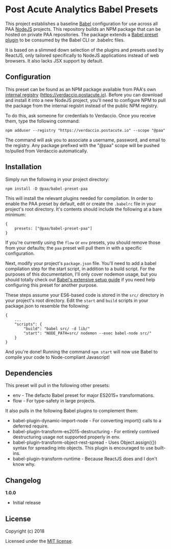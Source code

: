 Post Acute Analytics Babel Presets
==================================

This project establishes a baseline [Babel](https://babeljs.io) configuration for use across all PAA [NodeJS](https://nodejs.org) projects. This repository builds an NPM package that can be hosted on private PAA repositories. The package extends a [Babel preset plugin](https://babeljs.io/docs/plugins) to be consumed by the Babel CLI or .babelrc files.

It is based on a slimmed down selection of the plugins and presets used by ReactJS, only tailored specifically to NodeJS applications instead of web browsers. It also lacks JSX support by default.

## Configuration

This preset can be found as an NPM package available from PAA's own [internal registry](https://verdaccio.postacute.io) (https://verdaccio.postacute.io). Before you can download and install it into a new NodeJS project, you'll need to configure NPM to pull the package from the internal registrt instead of the public NPM registry.

To do this, ask someone for credentials to Verdaccio. Once you receive them, type the following command:
```
npm adduser --registry "https://verdaccio.postacute.io" --scope "@paa"
```

The command will ask you to associate a username, password, and email to the registry. Any package prefixed with the "@paa" scope will be pushed to/pulled from Verdaccio automatically.

## Installation

Simply run the following in your project directory:
```
npm install -D @paa/babel-preset-paa
```

This will install the relevant plugins needed for compilation. In order to enable the PAA preset by default, edit or create the `.babelrc` file in your project's root directory. It's contents should include the following at a bare minimum:
```
{
	presets: ["@paa/babel-preset-paa"]
}
```

If you're currently using the `flow` or `env` presets, you should remove those from your defaults; the `paa` preset will pull them in with a specific configuration.

Next, modify your project's `package.json` file. You'll need to add a babel compilation step for the start script, in addition to a build script. For the purposes of this documentation, I'll only cover nodemon usage, but you should totally check out [Babel's extensive setup guide](https://babeljs.io/docs/setup) if you need help configuring this preset for another purpose.

These steps assume your ES6-based code is stored in the `src/` directory in your project's root directory. Edit the `start` and `build` scripts in your package.json to resemble the following:
```
{
	...
	"scripts": {
		"build": "babel src/ -d lib/" 
		"start": "NODE_PATH=src/ nodemon --exec babel-node src/"
	}
}
```

And you're done! Running the command `npm start` will now use Babel to compile your code to Node-compliant Javascript!

## Dependencies

This preset will pull in the following other presets:
- env - The defacto Babel preset for major ES2015+ transformations.
- flow - For type-safety in large projects.

It also pulls in the following Babel plugins to complement them:
- babel-plugin-dynamic-import-node - For converting import() calls to a deferred require.
- babel-plugin-transform-es2015-destructuring - For entirely contrived destructuring usage not supported properly in env.
- babel-plugin-transform-object-rest-spread - Uses Object.assign({}) syntax for spreading into objects. This plugin is encouraged to use built-ins.
- babel-plugin-transform-runtime - Because ReactJS does and I don't know why.

## Changelog

__1.0.0__

- Initial release

## License

Copyright (c) 2018

Licensed under the [MIT license](LICENSE).

